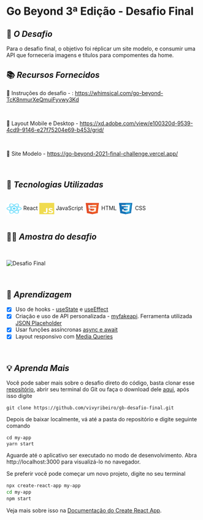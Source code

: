 # **Go Beyond 3ª Edição - Desafio Final** 
## 🎯 **_O Desafio_** 

Para o desafio final, o objetivo foi réplicar um site modelo, e consumir uma API que forneceria imagens e titulos para compomentes da home.

## 📚 **_Recursos Fornecidos_**


🔗 Instruções do desafio - : https://whimsical.com/go-beyond-TcK8nmurXeQmuiFyvwy3Kd

<br>

🔗 Layout Mobile e Desktop - https://xd.adobe.com/view/e100320d-9539-4cd9-9146-e27f75204e69-b453/grid/

<br/>

🔗 Site Modelo - https://go-beyond-2021-final-challenge.vercel.app/

<br>

## 🚀 **_Tecnologias Utilizadas_**
<div style="display: inline_block"><br>
  <img align="center" alt="React" height="30" width="40" src="https://raw.githubusercontent.com/devicons/devicon/master/icons/react/react-original.svg"> React 
  <img align="center" alt="Js" height="30" width="40" src="https://raw.githubusercontent.com/devicons/devicon/master/icons/javascript/javascript-plain.svg"> JavaScript 
  <img align="center" alt="HTML" height="30" width="40" src="https://raw.githubusercontent.com/devicons/devicon/master/icons/html5/html5-original.svg"> HTML
  <img align="center" alt="CSS" height="30" width="40" src="https://raw.githubusercontent.com/devicons/devicon/master/icons/css3/css3-original.svg">  CSS
</div>
<br>

## 👩‍💻 **_Amostra do desafio_**
<br>

![Desafio Final](https://i.imgur.com/MUWIN7X.gif)

<br>

## 🧠 **_Aprendizagem_**

- [x]  Uso de hooks - [useState](https://pt-br.reactjs.org/docs/hooks-state.html) e [useEffect](https://pt-br.reactjs.org/docs/hooks-effect.html)
- [x]  Criação e uso de API personalizada - [myfakeapi](https://my-json-server.typicode.com/vivyribeiro/my-fakeapi). Ferramenta utilizada [JSON Placeholder](https://jsonplaceholder.typicode.com/)
- [x]  Usar funções assíncronas [async e await](https://developer.mozilla.org/pt-BR/docs/Web/JavaScript/Reference/Statements/async_function)
- [x]  Layout responsivo com [Media Queries](https://developer.mozilla.org/pt-BR/docs/Web/CSS/Media_Queries/Using_media_queries)

<br>

## 💡 **_Aprenda Mais_**

Você pode saber mais sobre o desafio direto do código, basta clonar esse [repositório](https://github.com/vivyribeiro/gb-desafio-final.git), abrir seu terminal do Git ou faça o download dele [aqui](https://git-scm.com/downloads), após isso digite 
``` 
git clone https://github.com/vivyribeiro/gb-desafio-final.git 
```


Depois de baixar localmente, vá até a pasta do repositório e digite seguinte comando 

```
cd my-app
yarn start 
```



Aguarde até o aplicativo ser executado  no modo de desenvolvimento. Abra http://localhost:3000 para visualizá-lo no navegador.

Se preferir você pode começar um novo projeto, digite no seu terminal

```sh
npx create-react-app my-app
cd my-app
npm start 
 ```

Veja mais sobre isso na  [Documentação do Create React App](https://create-react-app.dev/docs/getting-started/).

